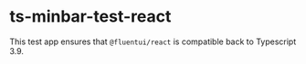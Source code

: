 # ts-minbar-test-react

This test app ensures that `@fluentui/react` is compatible back to Typescript 3.9.
